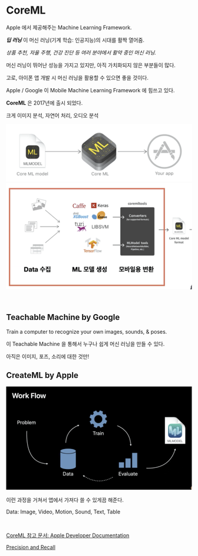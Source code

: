 # CoreML
Apple 에서 제공해주는 Machine Learning Framework.

_**딥 러닝**_ 이 머신 러닝(기계 학습: 인공지능)의 시대를 활짝 열어줌.

_상품 추천, 자율 주행, 건강 진단 등 여러 분야에서 활약 중인 머신 러닝._

머신 러닝이 뛰어난 성능을 가지고 있지만, 아직 가치화되지 않은 부분들이 많다.

고로, 아이폰 앱 개발 시 머신 러닝을 활용할 수 있으면 좋을 것이다.

Apple / Google 이 Mobile Machine Learning Framework 에 힘쓰고 있다.

**CoreML** 은 2017년에 출시 되었다.

크게 이미지 분석, 자연어 처리, 오디오 분석

![CoreML01](./CoreML01.png) 
![CoreML02](./CoreML02.png) 

<br>

## Teachable Machine by Google
Train a computer to recognize your own images, sounds, & poses. 

이 Teachable Machine 을 통해서 누구나 쉽게 머신 러닝을 만들 수 있다.

아직은 이미지, 포즈, 소리에 대한 것만!

## CreateML by Apple
![CreateML](./CreateML.png)

이런 과정을 거쳐서 앱에서 가져다 쓸 수 있게끔 해준다.

Data: Image, Video, Motion, Sound, Text, Table

<br>

[CoreML 참고 문서: Apple Developer Documentation](https://developer.apple.com/documentation/createml/improving_your_model_s_accuracy)

[Precision and Recall](https://en.wikipedia.org/wiki/Precision_and_recall)
